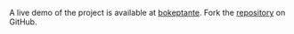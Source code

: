 A live demo of the project is available at [bokeptante](https://bokeptante.pages.dev).
Fork the [repository](https://github.com/isderific) on GitHub.